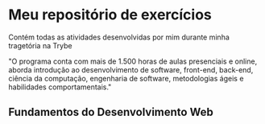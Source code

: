 # Meu repositório de exercícios
Contém todas as atividades desenvolvidas por mim durante minha tragetória na Trybe

"O programa conta com mais de 1.500 horas de aulas presenciais e online, aborda introdução ao desenvolvimento de software, front-end, back-end, ciência da computação, engenharia de software, metodologias ágeis e habilidades comportamentais."

## Fundamentos do Desenvolvimento Web